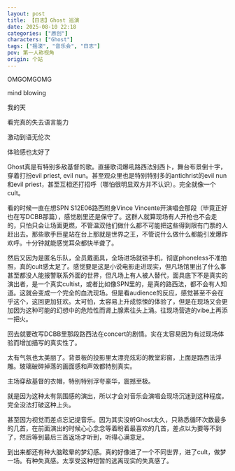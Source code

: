 ```yaml
---
layout: post
title: 【日志】Ghost 巡演
date: 2025-08-10 22:18
categories: ["原创"]
characters: ["Ghost"]
tags: ["摇滚", "音乐会", "日志"]
pov: 第一人称视角
origin: 个站 
---
```


OMGOMGOMG

mind blowing

我的天

看完真的失去语言能力

激动到语无伦次

体验感也太好了

Ghost真是有特别多敌基督的歌。直接歌词爆吼路西法别西卜，舞台布景倒十字，穿着打扮evil priest, evil nun。甚至观众里也是特别特别多的antichrist的evil nun和evil priest，甚至互相还打招呼（哪怕很明显双方并不认识）。完全就像一个cult。

看的时候一直在想SPN S12E06路西附身Vince Vincente开演唱会那段（毕竟正好也在写DCBB那篇），感觉剧里还是保守了。这群人就算现场有人开枪也不会走的，只怕只会让场面更燃，不管温双他们做什么都不可能把这些得到限有门票的人赶出去。那些歌手巨星站在台上那就是世界之王，不管说什么做什么都能引发爆炸欢呼。十分钟就能感觉耳朵都快半聋了。

然后又因为是匿名乐队，全员戴面具，全场进场就锁手机，彻底phoneless不准拍照，真的cult感太足了。感觉要是这是小说电影走进现实，但凡场馆里出了什么事甚至都没人能报警联系外面的世界，但凡场上有人被人替代，面具底下不是真实的演出者，是一个真实cultist，或者比如像SPN里的，是真的路西法，都不会有人知道。这就会变成一个完全的血洗现场。但是看audience的反应，感觉甚至不会在乎这个，这回更加狂欢。太可怕，太容易上升成惊悚的体验了，但是在现场又会更加因为这种可能的幻想中的危险性而肾上腺素往头上涌。往现场营造的vibe上再添一把火。

回去就要改写DCBB里那段路西法在concert的剧情。实在太容易因为有过现场体验而增加描写的真实性了。

太有气氛也太美丽了。背景板的投影里太漂亮炫彩的教堂彩窗，上面是路西法浮雕。玻璃破碎掉落的画面感和声效都特别真实。

主场穿敌基督的衣帽，特别特别浮夸豪华，震撼至极。

就是因为这种太有氛围感的演出，所以才会对音乐会演唱会现场沉迷到这种程度。完全没法打破这种上头。

甚至因为视觉而差点忘记提音乐。因为其实没听Ghost太久，只熟悉循环次数最多的几首，在前面演出的时候心心念念等着盼着最喜欢的几首，差点以为要等不到了，然后等到最后三首返场才听到，听得心满意足。

到出来都还有种大脑眩晕的梦幻感。真的好像进了一个不同世界，进了cult，做梦一场。有种失真感。太享受这种短暂的逃离现实的失真感了。
